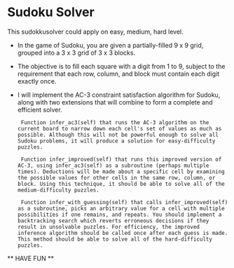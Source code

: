 # Sudoku Solver

This sudokkusolver could apply on easy, medium, hard level.

* In the game of Sudoku, you are given a partially-filled 9 x 9 grid, grouped into a 3 x 3 grid of 3 x 3 blocks. 

* The objective is to fill each square with a digit from 1 to 9, subject to the requirement that each row, column, and block must contain each digit exactly once.

* I will implement the AC-3 constraint satisfaction algorithm for Sudoku, along with two extensions that will combine to form a complete and efficient solver.

       Function infer_ac3(self) that runs the AC-3 algorithm on the current board to narrow down each cell's set of values as much as possible. Although this will not be powerful enough to solve all Sudoku problems, it will produce a solution for easy-difficulty puzzles.
       
       Function infer_improved(self) that runs this improved version of AC-3, using infer_ac3(self) as a subroutine (perhaps multiple times). Deductions will be made about a specific cell by examining the possible values for other cells in the same row, column, or block. Using this technique, it should be able to solve all of the medium-difficulty puzzles.
       
       Function infer_with_guessing(self) that calls infer_improved(self) as a subroutine, picks an arbitrary value for a cell with multiple possibilities if one remains, and repeats. You should implement a backtracking search which reverts erroneous decisions if they result in unsolvable puzzles. For efficiency, the improved inference algorithm should be called once after each guess is made. This method should be able to solve all of the hard-difficulty puzzles.
       
       
       
 ** HAVE FUN **
